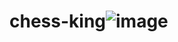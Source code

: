 # chess-king![image](https://user-images.githubusercontent.com/92678018/185217088-145a0c43-75e8-4b03-b1cd-e687353d9e99.png)
